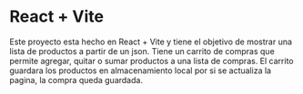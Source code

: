 # React + Vite

Este proyecto esta hecho en React + Vite y tiene el objetivo de mostrar una lista de productos a partir de un json.
Tiene un carrito de compras que permite agregar, quitar o sumar productos a una lista de compras.
El carrito guardara los productos en almacenamiento local por si se actualiza la pagina, la compra queda guardada.
